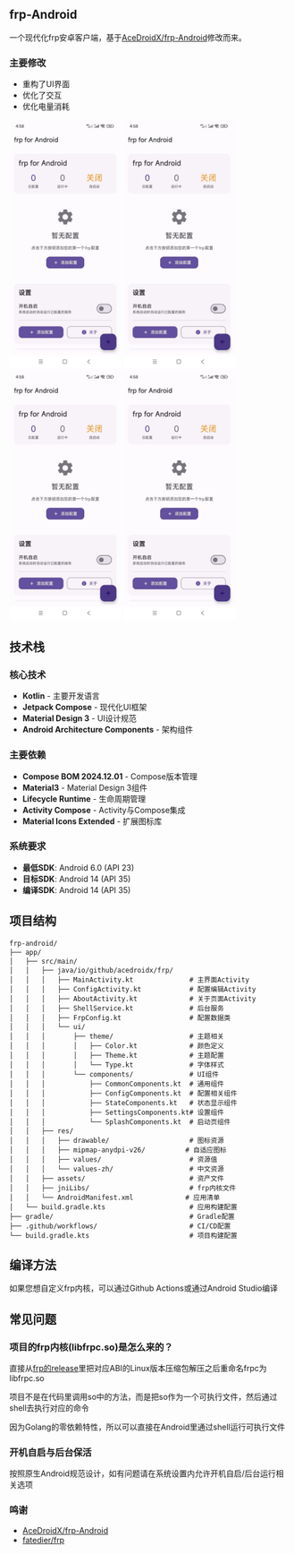 ## frp-Android

一个现代化frp安卓客户端，基于[AceDroidX/frp-Android](https://github.com/AceDroidX/frp-Android)修改而来。

### 主要修改

- 重构了UI界面
- 优化了交互
- 优化电量消耗

<div style="display:inline-block">
<img src=".github/demo/demo1.jpg" alt="image1.png" width="200">
<img src=".github/demo/demo1.jpg" alt="image2.png" width="200">
<img src=".github/demo/demo1.jpg" alt="image1.png" width="200">
<img src=".github/demo/demo1.jpg" alt="image2.png" width="200">
</div>

## 技术栈

### 核心技术
- **Kotlin** - 主要开发语言
- **Jetpack Compose** - 现代化UI框架
- **Material Design 3** - UI设计规范
- **Android Architecture Components** - 架构组件

### 主要依赖
- **Compose BOM 2024.12.01** - Compose版本管理
- **Material3** - Material Design 3组件
- **Lifecycle Runtime** - 生命周期管理
- **Activity Compose** - Activity与Compose集成
- **Material Icons Extended** - 扩展图标库

### 系统要求
- **最低SDK**: Android 6.0 (API 23)
- **目标SDK**: Android 14 (API 35)
- **编译SDK**: Android 14 (API 35)

## 项目结构

```
frp-android/
├── app/
│   ├── src/main/
│   │   ├── java/io/github/acedroidx/frp/
│   │   │   ├── MainActivity.kt              # 主界面Activity
│   │   │   ├── ConfigActivity.kt            # 配置编辑Activity
│   │   │   ├── AboutActivity.kt             # 关于页面Activity
│   │   │   ├── ShellService.kt              # 后台服务
│   │   │   ├── FrpConfig.kt                 # 配置数据类
│   │   │   └── ui/
│   │   │       ├── theme/                   # 主题相关
│   │   │       │   ├── Color.kt             # 颜色定义
│   │   │       │   ├── Theme.kt             # 主题配置
│   │   │       │   └── Type.kt              # 字体样式
│   │   │       └── components/              # UI组件
│   │   │           ├── CommonComponents.kt  # 通用组件
│   │   │           ├── ConfigComponents.kt  # 配置相关组件
│   │   │           ├── StateComponents.kt   # 状态显示组件
│   │   │           ├── SettingsComponents.kt# 设置组件
│   │   │           └── SplashComponents.kt  # 启动页组件
│   │   ├── res/
│   │   │   ├── drawable/                    # 图标资源
│   │   │   ├── mipmap-anydpi-v26/          # 自适应图标
│   │   │   ├── values/                      # 资源值
│   │   │   └── values-zh/                   # 中文资源
│   │   ├── assets/                          # 资产文件
│   │   ├── jniLibs/                         # frp内核文件
│   │   └── AndroidManifest.xml             # 应用清单
│   └── build.gradle.kts                     # 应用构建配置
├── gradle/                                  # Gradle配置
├── .github/workflows/                       # CI/CD配置
└── build.gradle.kts                         # 项目构建配置
```

## 编译方法

如果您想自定义frp内核，可以通过Github Actions或通过Android Studio编译

## 常见问题

### 项目的frp内核(libfrpc.so)是怎么来的？

直接从[frp的release](https://github.com/fatedier/frp/releases)里把对应ABI的Linux版本压缩包解压之后重命名frpc为libfrpc.so  

项目不是在代码里调用so中的方法，而是把so作为一个可执行文件，然后通过shell去执行对应的命令  

因为Golang的零依赖特性，所以可以直接在Android里通过shell运行可执行文件

### 开机自启与后台保活

按照原生Android规范设计，如有问题请在系统设置内允许开机自启/后台运行相关选项

### 鸣谢

- [AceDroidX/frp-Android](https://github.com/AceDroidX/frp-Android)
- [fatedier/frp](https://github.com/fatedier/frp)